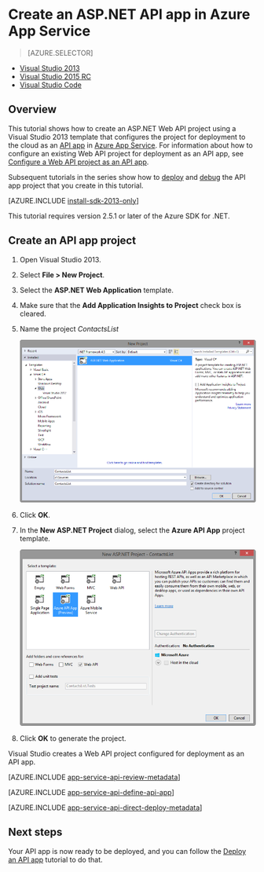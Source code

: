 <properties
	pageTitle="Create an ASP.NET API app in Azure App Service "
	description="Learn how to to create an ASP.NET API app in Azure App Service, using Visual Studio 2013 "
	services="app-service\api"
	documentationCenter=".net"
	authors="bradygaster"
	manager="wpickett"
	editor="jimbe"/>

<tags
	ms.service="app-service-api"
	ms.workload="web"
	ms.tgt_pltfrm="dotnet"
	ms.devlang="na"
	ms.topic="get-started-article" 
	ms.date="05/19/2015"
	ms.author="bradyg;tarcher"/>

# Create an ASP.NET API app in Azure App Service

> [AZURE.SELECTOR]
- [Visual Studio 2013](app-service-dotnet-create-api-app.md)
- [Visual Studio 2015 RC](app-service-dotnet-create-api-app-vs2015.md)
- [Visual Studio Code](app-service-create-aspnet-api-app-using-vscode.md)

## Overview

This tutorial shows how to create an ASP.NET Web API project using a Visual Studio 2013 template that configures the project for deployment to the cloud as an [API app](app-service-api-apps-why-best-platform.md) in [Azure App Service](../app-service/app-service-value-prop-what-is.md). For information about how to configure an existing Web API project for deployment as an API app, see [Configure a Web API project as an API app](app-service-dotnet-create-api-app-visual-studio.md).

Subsequent tutorials in the series show how to [deploy](app-service-dotnet-deploy-api-app.md) and [debug](../app-service-dotnet-remotely-debug-api-app.md) the API app project that you create in this tutorial.

[AZURE.INCLUDE [install-sdk-2013-only](../../includes/install-sdk-2013-only.md)]

This tutorial requires version 2.5.1 or later of the Azure SDK for .NET.

## Create an API app project

1. Open Visual Studio 2013.

2. Select **File > New Project**.

3. Select the **ASP.NET Web Application** template.

4. Make sure that the **Add Application Insights to Project** check box is cleared.

4. Name the project *ContactsList*

	![](./media/app-service-dotnet-create-api-app/01-filenew-v3.png)

5. Click **OK**.

6. In the **New ASP.NET Project** dialog, select the **Azure API App** project template.

	![](./media/app-service-dotnet-create-api-app/02-api-app-template-v3.png)

7. Click **OK** to generate the project.

Visual Studio creates a Web API project configured for deployment as an API app.

[AZURE.INCLUDE [app-service-api-review-metadata](../../includes/app-service-api-review-metadata.md)]

[AZURE.INCLUDE [app-service-api-define-api-app](../../includes/app-service-api-define-api-app.md)]

[AZURE.INCLUDE [app-service-api-direct-deploy-metadata](../../includes/app-service-api-direct-deploy-metadata.md)]

## Next steps

Your API app is now ready to be deployed, and you can follow the [Deploy an API app](app-service-dotnet-deploy-api-app.md) tutorial to do that.
 